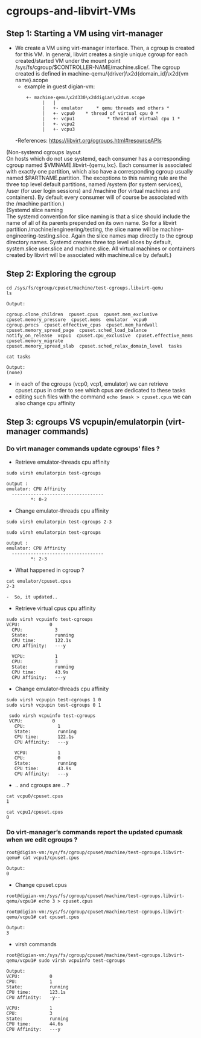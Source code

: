 # cgroups-and-libvirt-VMs

## Step 1: Starting a VM using virt-manager

- We create a VM using virt-manager interface. Then, a cgroup is created for this VM. In general, libvirt creates a single unique cgroup for each created/started VM under the mount point /sys/fs/cgroup/$CONTROLLER-NAME/machine.slice/. The cgroup created is defined in machine-qemu/{driver}\x2d{domain_id}\x2d{vm name}.scope
  - example in guest digian-vm: 
  ```
  	  +- machine-qemu\x2d330\x2ddigian\x2dvm.scope
            |   |
            |   +- emulator 	* qemu threads and others *
 	        |   +- vcpu0   	* thread of virtual cpu 0 *
	        |   +- vcpu1	        * thread of virtual cpu 1 *
	        |   +- vcpu2
	        |   +- vcpu3

  ```
  -References: https://libvirt.org/cgroups.html#resourceAPIs
 
(Non-systemd cgroups layout    
	On hosts which do not use systemd, each consumer has a corresponding cgroup named $VMNAME.libvirt-{qemu,lxc}. Each consumer is  	associated with exactly one partition, which also have a corresponding cgroup usually named $PARTNAME.partition. The exceptions 	to this naming rule are the three top level default partitions, named /system (for system services), /user (for user login 	  	  sessions) and /machine (for virtual machines and containers). By default every consumer will of course be associated with the 	/machine partition.)   
(Systemd slice naming    
The systemd convention for slice naming is that a slice should include the name of all of its parents prepended on its own name. So for a libvirt partition /machine/engineering/testing, the slice name will be machine-engineering-testing.slice. Again the slice names map directly to the cgroup directory names. Systemd creates three top level slices by default, system.slice user.slice and machine.slice. All virtual machines or containers created by libvirt will be associated with machine.slice by default.)
  
  
## Step 2: Exploring the cgroup
  
  ```
  cd /sys/fs/cgroup/cpuset/machine/test-cgroups.libvirt-qemu
  ls
  ```
  
  ```
  Output:
  
  cgroup.clone_children  cpuset.cpus  cpuset.mem_exclusive cpuset.memory_pressure  cpuset.mems  emulator  vcpu0
  cgroup.procs  cpuset.effective_cpus  cpuset.mem_hardwall  cpuset.memory_spread_page  cpuset.sched_load_balance
  notify_on_release  vcpu1  cpuset.cpu_exclusive  cpuset.effective_mems  cpuset.memory_migrate    
  cpuset.memory_spread_slab  cpuset.sched_relax_domain_level  tasks
  ```
  
  ```
  cat tasks
  ```
  
  ```
  Output:
  (none)
  ```
 - in each of the cgroups (vcp0, vcp1, emulator) we can retrieve cpuset.cpus in order to see which cpus are dedicated to these tasks
 - editing such files with the command `echo $mask > cpuset.cpus` we can also change cpu affinity
  
  ## Step 3: cgroups VS vcpupin/emulatorpin (virt-manager commands)
  
  ### Do virt manager commands update cgroups' files ?
  
 - Retrieve emulator-threads cpu affinity
  ```
  sudo virsh emulatorpin test-cgroups  
  
  output :
  emulator: CPU Affinity
	----------------------------------
	       *: 0-2

  ```
  
 - Change emulator-threads cpu affinity
  ```
  sudo virsh emulatorpin test-cgroups 2-3
 
  sudo virsh emulatorpin test-cgroups  
  
  output :
  emulator: CPU Affinity
	----------------------------------
	       *: 2-3
  ```
  
 - What happened in cgroup ?
  
  ```
  cat emulator/cpuset.cpus 
  2-3
  ```
    -  So, it updated..
    
 - Retrieve virtual cpus cpu affinity
  ```
  sudo virsh vcpuinfo test-cgroups
  VCPU:           0
	CPU:            3
	State:          running
	CPU time:       122.1s
	CPU Affinity:   ---y
	
	VCPU:           1
	CPU:            3
	State:          running
	CPU time:       43.9s
	CPU Affinity:   ---y
  ```
  
 - Change emulator-threads cpu affinity
 ```
 sudo virsh vcpupin test-cgroups 1 0
 sudo virsh vcpupin test-cgroups 0 1
 ```
 
 ```
  sudo virsh vcpuinfo test-cgroups
  VCPU:           0
	CPU:            1
	State:          running
	CPU time:       122.1s
	CPU Affinity:   ---y
	
	VCPU:           1
	CPU:            0
	State:          running
	CPU time:       43.9s
	CPU Affinity:   ---y
  ```
 - .. and cgroups are .. ?
  ```
  cat vcpu0/cpuset.cpus 
  1
  ```
  
  ```
  cat vcpu1/cpuset.cpus 
  0
  ```
  
  ### Do virt-manager’s commands report the updated cpumask when we edit cgroups ?
  
  ```
  root@digian-vm:/sys/fs/cgroup/cpuset/machine/test-cgroups.libvirt-qemu# cat vcpu1/cpuset.cpus 
  
  Output: 
  0
  ```
  
  - Change cpuset.cpus
  
  ```
  root@digian-vm:/sys/fs/cgroup/cpuset/machine/test-cgroups.libvirt-qemu/vcpu1# echo 3 > cpuset.cpus 
  
  root@digian-vm:/sys/fs/cgroup/cpuset/machine/test-cgroups.libvirt-qemu/vcpu1# cat cpuset.cpus 
  
  Output:
  3
  ```
 
 - virsh commands 
 
 ```
 root@digian-vm:/sys/fs/cgroup/cpuset/machine/test-cgroups.libvirt-qemu/vcpu1# sudo virsh vcpuinfo test-cgroups 
 
 Output:
 VCPU:           0
CPU:            1
State:          running
CPU time:       123.1s
CPU Affinity:   -y--

VCPU:           1
CPU:            3
State:          running
CPU time:       44.6s
CPU Affinity:   ---y

 ```

